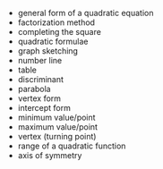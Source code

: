 - general form of a quadratic equation
- factorization method
- completing the square
- quadratic formulae
- graph sketching
- number line
- table
- discriminant
- parabola
- vertex form
- intercept form
- minimum value/point
- maximum value/point
- vertex (turning point)
- range of a quadratic function
- axis of symmetry